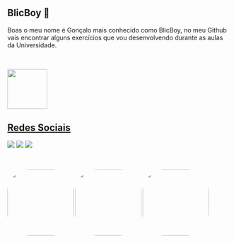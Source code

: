 ## BlicBoy 💎

<p>Boas o meu nome é Gonçalo mais conhecido como BlicBoy, no meu Github vais encontrar alguns exercícios que vou desenvolvendo durante as aulas da Universidade.</p>

##
<br>
<a href="https://github.com/BlicBoy">
<img height="90em" src="https://github-readme-stats.vercel.app/api/top-langs/?username=BlicBoy&layout=compact&langs_count=7&theme=dark"/>


## Redes Sociais

<a href="https://www.instagram.com/blicboy_/" target="_blank"><img src="https://img.shields.io/badge/Instagram-E4405F?style=for-the-badge&logo=instagram&logoColor=white" target="_blank"></a> <a href="https://www.linkedin.com/in/gon%C3%A7alo-oliveira-dev/" target="_blank"><img src="https://img.shields.io/badge/LinkedIn-0077B5?style=for-the-badge&logo=linkedin&logoColor=white" target="_blank"></a> <a href="https://www.youtube.com/channel/UC4SnHI48-a_YlSOf-0jpoGQ" target="_blank"><img src="https://img.shields.io/badge/YouTube-FF0000?style=for-the-badge&logo=youtube&logoColor=white" target="_blank"></a>


##
  
<br>
<img align="left" alt="" height="150" style="border-radius:50px;" src="http://24.media.tumblr.com/90e3da3bd5efa3eed4588e6b37f14156/tumblr_myx63iI9qF1r4y6vgo1_500.gif">
  
  <img align="left" alt="" height="150" style="border-radius:50px;" src="https://img1.picmix.com/output/stamp/normal/0/9/0/4/1604090_a14a5.gif">
  
  <img align="left" alt="" height="150" style="border-radius:50px;" src="https://c.tenor.com/5ry-200hErMAAAAM/hacker-hacker-man.gif">

  
